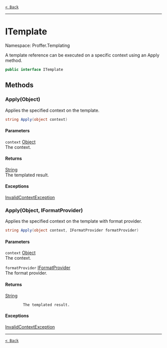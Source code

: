 [`< Back`](./)

---

# ITemplate

Namespace: Proffer.Templating

A template reference can be executed on a specific context using an Apply method.

```csharp
public interface ITemplate
```

## Methods

### **Apply(Object)**

Applies the specified context on the template.

```csharp
string Apply(object context)
```

#### Parameters

`context` [Object](https://docs.microsoft.com/en-us/dotnet/api/system.object)<br>
The context.

#### Returns

[String](https://docs.microsoft.com/en-us/dotnet/api/system.string)<br>
The templated result.

#### Exceptions

[InvalidContextException](./proffer.templating.invalidcontextexception)<br>

### **Apply(Object, IFormatProvider)**

Applies the specified context on the template with format provider.

```csharp
string Apply(object context, IFormatProvider formatProvider)
```

#### Parameters

`context` [Object](https://docs.microsoft.com/en-us/dotnet/api/system.object)<br>
The context.

`formatProvider` [IFormatProvider](https://docs.microsoft.com/en-us/dotnet/api/system.iformatprovider)<br>
The format provider.

#### Returns

[String](https://docs.microsoft.com/en-us/dotnet/api/system.string)<br>

            The templated result.

#### Exceptions

[InvalidContextException](./proffer.templating.invalidcontextexception)<br>

---

[`< Back`](./)
